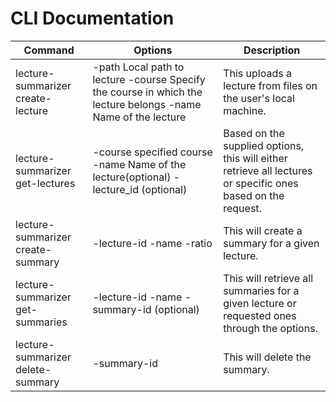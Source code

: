 # CLI Documentation

| Command                           | Options                                                                                                                                | Description                                                                                                  |
|-----------------------------------|----------------------------------------------------------------------------------------------------------------------------------------|--------------------------------------------------------------------------------------------------------------|
| lecture-summarizer create-lecture | -path Local path to lecture -course Specify the course in which the lecture belongs -name Name of the lecture                          | This uploads a lecture from files on the user's local machine.                                               |
| lecture-summarizer get-lectures   | -course specified course -name Name of the lecture(optional) -lecture_id (optional)                                                    | Based on the supplied options, this will either retrieve all lectures or specific ones based on the request. |
| lecture-summarizer create-summary | -lecture-id -name -ratio                                                                                                               | This will create a summary for a  given lecture.                                                             |
| lecture-summarizer get-summaries  | -lecture-id -name -summary-id (optional)                                                                                               | This will retrieve all summaries  for a given lecture or requested ones through the options.                 |
| lecture-summarizer delete-summary | -summary-id                                                                                                                            | This will delete the summary.                                                                                |